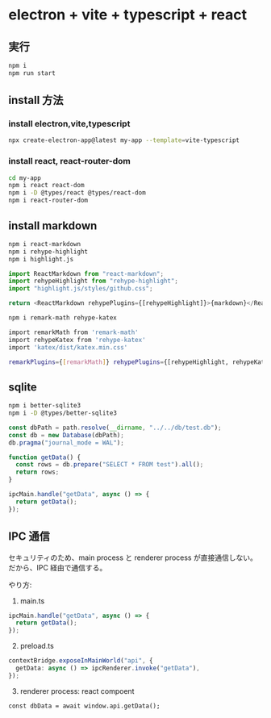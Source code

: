 # electron + vite + typescript + react

## 実行

```bash
npm i
npm run start
```

## install 方法

### install electron,vite,typescript

```bash
npx create-electron-app@latest my-app --template=vite-typescript

```

### install react, react-router-dom

```bash
cd my-app
npm i react react-dom
npm i -D @types/react @types/react-dom
npm i react-router-dom
```

## install markdown

```bash
npm i react-markdown
npm i rehype-highlight
npm i highlight.js
```

```js
import ReactMarkdown from "react-markdown";
import rehypeHighlight from "rehype-highlight";
import "highlight.js/styles/github.css";

return <ReactMarkdown rehypePlugins={[rehypeHighlight]}>{markdown}</ReactMarkdown>;
```

```bash
npm i remark-math rehype-katex

import remarkMath from 'remark-math'
import rehypeKatex from 'rehype-katex'
import 'katex/dist/katex.min.css'

remarkPlugins={[remarkMath]} rehypePlugins={[rehypeHighlight, rehypeKatex]}
```

## sqlite

```bash
npm i better-sqlite3
npm i -D @types/better-sqlite3
```

```ts
const dbPath = path.resolve(__dirname, "../../db/test.db");
const db = new Database(dbPath);
db.pragma("journal_mode = WAL");

function getData() {
  const rows = db.prepare("SELECT * FROM test").all();
  return rows;
}

ipcMain.handle("getData", async () => {
  return getData();
});
```

## IPC 通信

セキュリティのため、main process と renderer process が直接通信しない。
だから、IPC 経由で通信する。

やり方:

1.  main.ts

```ts
ipcMain.handle("getData", async () => {
  return getData();
});
```

2. preload.ts

```ts
contextBridge.exposeInMainWorld("api", {
  getData: async () => ipcRenderer.invoke("getData"),
});
```

3. renderer process: react compoent

```tsx
const dbData = await window.api.getData();
```
